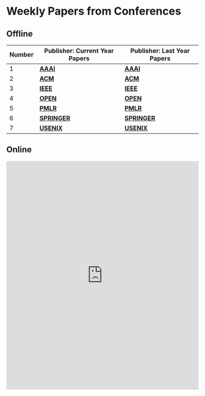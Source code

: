 # Weekly Papers from Conferences

## Offline

| **Number** | **Publisher: Current Year Papers** | **Publisher: Last Year Papers** |
| --- | --- | --- |
| 1 | [**AAAI**](Data/Data_Conferences/2025_current_month/aaai/aaai_link.html) | [**AAAI**](Data/Data_Conferences/2024_current_month/aaai/aaai_link.html) |
| 2 | [**ACM**](Data/Data_Conferences/2025_current_month/acm/acm_link.html) | [**ACM**](Data/Data_Conferences/2024_current_month/acm/acm_link.html) |
| 3 | [**IEEE**](Data/Data_Conferences/2025_current_month/ieee/ieee_link.html) | [**IEEE**](Data/Data_Conferences/2024_current_month/ieee/ieee_link.html) |
| 4 | [**OPEN**](Data/Data_Conferences/2025_current_month/open/open_link.html) | [**OPEN**](Data/Data_Conferences/2024_current_month/open/open_link.html) |
| 5 | [**PMLR**](Data/Data_Conferences/2025_current_month/pmlr/pmlr_link.html) | [**PMLR**](Data/Data_Conferences/2024_current_month/pmlr/pmlr_link.html) |
| 6 | [**SPRINGER**](Data/Data_Conferences/2025_current_month/springer/springer_link.html) | [**SPRINGER**](Data/Data_Conferences/2024_current_month/springer/springer_link.html) |
| 7 | [**USENIX**](Data/Data_Conferences/2025_current_month/usenix/usenix_link.html) | [**USENIX**](Data/Data_Conferences/2024_current_month/usenix/usenix_link.html) |

## Online

<iframe src="https://nextartifintell.notion.site/ebd/1c954bee6c4380deaf79e4b2382442f9?v=1c954bee6c4381c5a132000c6811ac14" width="100%" height="600" frameborder="0" allowfullscreen />
